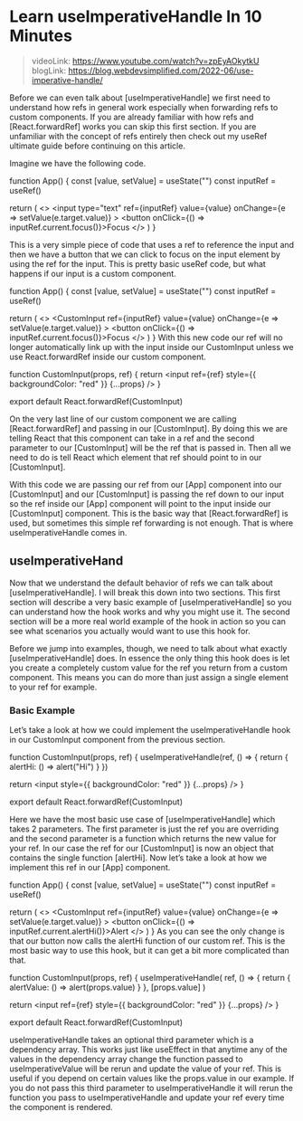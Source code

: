 # Learn useImperativeHandle In 10 Minutes

>   videoLink: https://www.youtube.com/watch?v=zpEyAOkytkU
>   blogLink: https://blog.webdevsimplified.com/2022-06/use-imperative-handle/

Before we can even talk about [useImperativeHandle] we first need to understand how refs in general work especially when forwarding refs to custom components. If you are already familiar with how refs and [React.forwardRef] works you can skip this first section. If you are unfamiliar with the concept of refs entirely then check out my useRef ultimate guide before continuing on this article.


Imagine we have the following code.

function App() {
  const [value, setValue] = useState("")
  const inputRef = useRef()

  return (
    <>
      <input
        type="text"
        ref={inputRef}
        value={value}
        onChange={e => setValue(e.target.value)}
      >
      <button onClick={() => inputRef.current.focus()}>Focus</button>
    </>
  )
}

This is a very simple piece of code that uses a ref to reference the input and then we have a button that we can click to focus on the input element by using the ref for the input. This is pretty basic useRef code, but what happens if our input is a custom component.

function App() {
  const [value, setValue] = useState("")
  const inputRef = useRef()

  return (
    <>
      <CustomInput
        ref={inputRef}
        value={value}
        onChange={e => setValue(e.target.value)}
      >
      <button onClick={() => inputRef.current.focus()}>Focus</button>
    </>
  )
}
With this new code our ref will no longer automatically link up with the input inside our CustomInput unless we use React.forwardRef inside our custom component.

function CustomInput(props, ref) {
  return <input ref={ref} style={{ backgroundColor: "red" }} {...props} />
}

export default React.forwardRef(CustomInput)

On the very last line of our custom component we are calling [React.forwardRef] and passing in our [CustomInput]. By doing this we are telling React that this component can take in a ref and the second parameter to our [CustomInput] will be the ref that is passed in. Then all we need to do is tell React which element that ref should point to in our [CustomInput].

With this code we are passing our ref from our [App] component into our [CustomInput] and our [CustomInput] is passing the ref down to our input so the ref inside our [App] component will point to the input inside our [CustomInput] component. This is the basic way that [React.forwardRef] is used, but sometimes this simple ref forwarding is not enough. That is where useImperativeHandle comes in.

##  useImperativeHand

Now that we understand the default behavior of refs we can talk about [useImperativeHandle]. I will break this down into two sections. This first section will describe a very basic example of [useImperativeHandle] so you can understand how the hook works and why you might use it. The second section will be a more real world example of the hook in action so you can see what scenarios you actually would want to use this hook for.

Before we jump into examples, though, we need to talk about what exactly [useImperativeHandle] does. In essence the only thing this hook does is let you create a completely custom value for the ref you return from a custom component. This means you can do more than just assign a single element to your ref for example.

### Basic Example

Let’s take a look at how we could implement the useImperativeHandle hook in our CustomInput component from the previous section.

function CustomInput(props, ref) {
  useImperativeHandle(ref, () => {
    return { alertHi: () => alert("Hi") }
  })

  return <input style={{ backgroundColor: "red" }} {...props} />
}

export default React.forwardRef(CustomInput)


Here we have the most basic use case of [useImperativeHandle] which takes 2 parameters. The first parameter is just the ref you are overriding and the second parameter is a function which returns the new value for your ref. In our case the ref for our [CustomInput] is now an object that contains the single function [alertHi]. Now let’s take a look at how we implement this ref in our [App] component.

function App() {
  const [value, setValue] = useState("")
  const inputRef = useRef()

  return (
    <>
      <CustomInput
        ref={inputRef}
        value={value}
        onChange={e => setValue(e.target.value)}
      >
      <button onClick={() => inputRef.current.alertHi()}>Alert</button>
    </>
  )
}
As you can see the only change is that our button now calls the alertHi function of our custom ref. This is the most basic way to use this hook, but it can get a bit more complicated than that.

function CustomInput(props, ref) {
  useImperativeHandle(
    ref,
    () => {
      return { alertValue: () => alert(props.value) }
    },
    [props.value]
  )

  return <input ref={ref} style={{ backgroundColor: "red" }} {...props} />
}

export default React.forwardRef(CustomInput)

useImperativeHandle takes an optional third parameter which is a dependency array. This works just like useEffect in that anytime any of the values in the dependency array change the function passed to useImperativeValue will be rerun and update the value of your ref. This is useful if you depend on certain values like the props.value in our example. If you do not pass this third parameter to useImperativeHandle it will rerun the function you pass to useImperativeHandle and update your ref every time the component is rendered.

